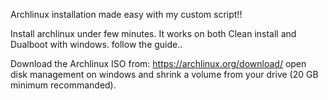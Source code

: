 Archlinux installation made easy with my custom script!!

Install archlinux under few minutes. It works on both Clean install and Dualboot with windows.
follow the guide..

Download the Archlinux ISO from: https://archlinux.org/download/
open disk management on windows and shrink a volume from your drive (20 GB minimum recommanded).




